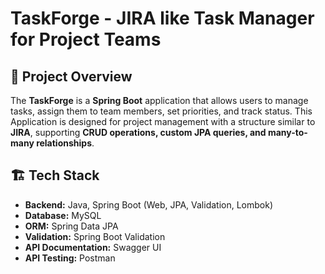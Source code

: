 # TaskForge - JIRA like Task Manager for Project Teams

## 🚀 Project Overview
The **TaskForge** is a **Spring Boot** application that allows users to manage tasks, assign them to team members, set priorities, and track status. This Application is designed for project management with a structure similar to **JIRA**, supporting **CRUD operations, custom JPA queries, and many-to-many relationships**.

## 🏗️ Tech Stack
- **Backend:** Java, Spring Boot (Web, JPA, Validation, Lombok)
- **Database:** MySQL
- **ORM:** Spring Data JPA
- **Validation:** Spring Boot Validation
- **API Documentation:** Swagger UI
- **API Testing:** Postman

